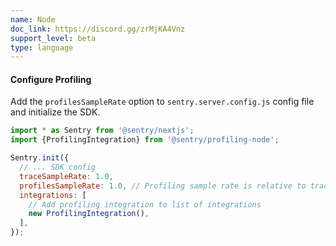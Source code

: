 ```yaml
---
name: Node
doc_link: https://discord.gg/zrMjKA4Vnz
support_level: beta
type: language
---
```


#### Configure Profiling

Add the `profilesSampleRate` option to `sentry.server.config.js` config file and initialize the SDK.

```javascript
import * as Sentry from '@sentry/nextjs';
import {ProfilingIntegration} from '@sentry/profiling-node';

Sentry.init({
  // ... SDK config
  traceSampleRate: 1.0,
  profilesSampleRate: 1.0, // Profiling sample rate is relative to tracesSampleRate
  integrations: [
    // Add profiling integration to list of integrations
    new ProfilingIntegration(),
  ],
});
```
